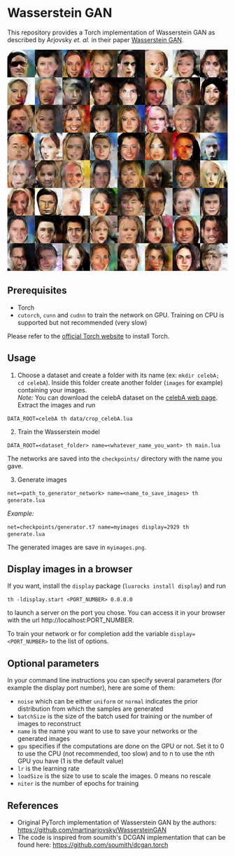 # Wasserstein GAN

This repository provides a Torch implementation of Wasserstein GAN as described by Arjovsky *et. al.* in their paper [Wasserstein GAN](https://arxiv.org/abs/1701.07875).

![](generated.png)

## Prerequisites
- Torch
- `cutorch`, `cunn` and `cudnn` to train the network on GPU. Training on CPU is supported but not recommended (very slow)

Please refer to the [official Torch website](http://torch.ch/docs/getting-started.html) to install Torch.

## Usage

1. Choose a dataset and create a folder with its name (ex: `mkdir celebA; cd celebA`). Inside this folder create another folder (`images` for example) containing your images.  
*Note:* You can download the celebA dataset on the [celebA web page](http://mmlab.ie.cuhk.edu.hk/projects/CelebA.html). Extract the images and run
```
DATA_ROOT=celebA th data/crop_celebA.lua
```

2. Train the Wasserstein model
```
DATA_ROOT=<dataset_folder> name=<whatever_name_you_want> th main.lua
```

The networks are saved into the `checkpoints/` directory with the name you gave.

3. Generate images
```
net=<path_to_generator_network> name=<name_to_save_images> th generate.lua
```
*Example:*
```
net=checkpoints/generator.t7 name=myimages display=2929 th generate.lua
```

The generated images are save in `myimages.png`.

## Display images in a browser

If you want, install the `display` package (`luarocks install display`) and run
```
th -ldisplay.start <PORT_NUMBER> 0.0.0.0
```
to launch a server on the port you chose. You can access it in your browser with the url http://localhost:PORT_NUMBER.

To train your network or for completion add the variable `display=<PORT_NUMBER>` to the list of options.

## Optional parameters

In your command line instructions you can specify several parameters (for example the display port number), here are some of them:
+ `noise` which can be either `uniform` or `normal` indicates the prior distribution from which the samples are generated
+ `batchSize` is the size of the batch used for training or the number of images to reconstruct
+ `name` is the name you want to use to save your networks or the generated images
+ `gpu` specifies if the computations are done on the GPU or not. Set it to 0 to use the CPU (not recommended, too slow) and to n to use the nth GPU you have (1 is the default value)
+ `lr` is the learning rate
+ `loadSize` is the size to use to scale the images. 0 means no rescale
+ `niter` is the number of epochs for training

## References

- Original PyTorch implementation of Wasserstein GAN by the authors: https://github.com/martinarjovsky/WassersteinGAN
- The code is inspired from soumith's DCGAN implementation that can be found here: https://github.com/soumith/dcgan.torch
